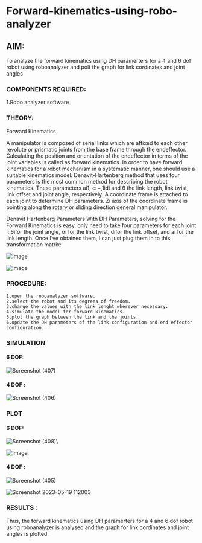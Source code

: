 # Forward-kinematics-using-robo-analyzer

## AIM: 
To analyze the forward kinematics using DH paramerters for a 4 and 6 dof robot using roboanalyzer and polt the graph for link cordinates and joint angles
### COMPONENTS REQUIRED:
1.Robo analyzer software  


### THEORY: 
  
Forward Kinematics

A manipulator is composed of serial links which are affixed to each other revolute or prismatic joints from the base frame through the endeffector. 
Calculating the position and orientation of the endeffector in terms of the joint variables is called as forward kinematics. 
In order to have forward kinematics for a robot mechanism in a systematic manner, one should use a suitable kinematics model. 
Denavit-Hartenberg method that uses four parameters is the most common method for describing the robot kinematics. 
These parameters ai1, α −,1idi and θ the link length, link twist, link offset and joint angle, respectively. 
A coordinate frame is attached to each joint to determine DH parameters. Zi axis of the coordinate frame is pointing along the rotary or sliding direction general manipulator.

Denavit Hartenberg Parameters
With DH Parameters, solving for the Forward Kinematics is easy.  only need to take four parameters for each joint 
i: θifor the joint angle, 
αi for the link twist, 
difor the link offset, and 
ai for the link length. Once I’ve obtained them, I can just plug them in to this transformation matrix:


![image](https://user-images.githubusercontent.com/36288975/170172719-ed7befc9-2894-4344-bfd5-be831bb05308.png)

 ![image](https://user-images.githubusercontent.com/36288975/170172766-b8aeb788-7fd7-4de7-b340-f04656707ebd.png)

 

### PROCEDURE:
```
1.open the roboanalyzer software.
2.select the robot and its degrees of freedom.
3.change the values with the link lenght wherever necessary. 
4.simulate the model for forward kinematics. 
5.plot the graph between the link and the joints. 
6.update the DH parameters of the link configuration and end effector configuration.
```
### SIMULATION 
 
 #### 6 DOF:
 
 ![Screenshot (407)](https://github.com/VIJAYKUMAR22007124/Forward-kinematics-using-robot-analyzer/assets/119657657/619b3c68-3b10-4984-9481-03cdfba529bc)

 #### 4 DOF :
 
  ![Screenshot (406)](https://github.com/VIJAYKUMAR22007124/Forward-kinematics-using-robot-analyzer/assets/119657657/144efbf6-4a1f-4783-9cb7-d65d5850714f)


 ### PLOT 
  #### 6 DOF:
  ![Screenshot (408)](https://github.com/VIJAYKUMAR22007124/Forward-kinematics-using-robot-analyzer/assets/119657657/5521d236-fed5-4a65-b771-007fe64fbd6c)\
  
  
  ![image](https://github.com/VIJAYKUMAR22007124/Forward-kinematics-using-robot-analyzer/assets/119657657/3334da72-e9ee-48b6-ac4c-8b7fdc2b8cb8)

  #### 4 DOF :
  ![Screenshot (405)](https://github.com/VIJAYKUMAR22007124/Forward-kinematics-using-robot-analyzer/assets/119657657/ab4ef234-be99-466d-9862-edd51551a138)
  
  
  ![Screenshot 2023-05-19 112003](https://github.com/VIJAYKUMAR22007124/Forward-kinematics-using-robot-analyzer/assets/119657657/ccdae58f-d9ba-4938-9d61-57be0c9c1c71)

 
 
 
 
 
 
 
 
 
 

 
 














### RESULTS :  
Thus, the forward kinematics using DH paramerters for a 4 and 6 dof robot using roboanalyzer is analysed and the graph for link cordinates and joint angles is plotted.

